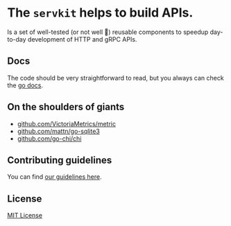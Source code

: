 # The `servkit` helps to build APIs.

Is a set of well-tested (or not well 🤭) reusable components to speedup day-to-day development of HTTP and gRPC APIs.

## Docs

The code should be very straightforward to read, but you always can check the [go docs](https://pkg.go.dev/github.com/plainq/servekit). 

## On the shoulders of giants

- [github.com/VictoriaMetrics/metric](https://github.com/VictoriaMetrics/metrics)
- [github.com/mattn/go-sqlite3](https://github.com/mattn/go-sqlite3)
- [github.com/go-chi/chi](https://github.com/go-chi/chi)

## Contributing guidelines

You can find [our guidelines here](CONTRIBUTING.md). 

## License

[MIT License](LICENSE.md)